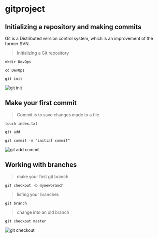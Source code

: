 # gitproject

## Initializing a repository and making commits

Git is a Distributed version control system, which is an improvement of the former SVN.

> Initializing a Git repository
```
mkdir DevOps
```
```
cd DevOps
```
```
git init
```
![git init](https://github.com/ArmstrongLiwox/gitproject/assets/143335106/ae2c9cfe-ae6d-416e-90d7-5e93eade23e4)

## Make your first commit
> Commit is to save changes made to a file.
```
touch index.txt
```
```
git add
```
```
git commit -m "initial commit"
```
![git add commit](https://github.com/ArmstrongLiwox/gitproject/assets/143335106/0bb1d01f-5e46-40a6-bf00-be648481a460)

## Working with branches
> make your first git branch
```
git checkout -b mynewbranch
```
> listing your branches
```
git branch
```
>change into an old branch
```
git checkout master
```
![git checkout](https://github.com/ArmstrongLiwox/gitproject/assets/143335106/1ee36357-083d-4a9b-af11-9b3ef7955e51)

## 

